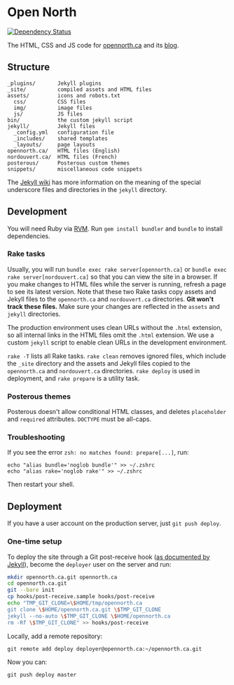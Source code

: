 # Open North

[![Dependency Status](https://gemnasium.com/opennorth/opennorth.ca.png)](https://gemnasium.com/opennorth/opennorth.ca)

The HTML, CSS and JS code for [opennorth.ca](http://opennorth.ca) and its [blog](http://blog.opennorth.ca).

## Structure

    _plugins/       Jekyll plugins
    _site/          compiled assets and HTML files
    assets/         icons and robots.txt
      css/          CSS files
      img/          image files
      js/           JS files
    bin/            the custom jekyll script
    jekyll/         Jekyll files
      _config.yml   configuration file
      _includes/    shared templates
      _layouts/     page layouts
    opennorth.ca/   HTML files (English)
    nordouvert.ca/  HTML files (French)
    posterous/      Posterous custom themes
    snippets/       miscellaneous code snippets

The [Jekyll wiki](https://github.com/mojombo/jekyll/wiki) has more information on the meaning of the special underscore files and directories in the `jekyll` directory.

## Development

You will need Ruby via [RVM](https://rvm.io/). Run `gem install bundler` and `bundle` to install dependencies.

### Rake tasks

Usually, you will run `bundle exec rake server[opennorth.ca]` or `bundle exec rake server[nordouvert.ca]` so that you can view the site in a browser. If you make changes to HTML files while the server is running, refresh a page to see its latest version. Note that these two Rake tasks copy assets and Jekyll files to the `opennorth.ca` and `nordouvert.ca` directories. **Git won't track these files.** Make sure your changes are reflected in the `assets` and `jekyll` directories. 

The production environment uses clean URLs without the `.html` extension, so all internal links in the HTML files omit the `.html` extension. We use a custom `jekyll` script to enable clean URLs in the development environment.

`rake -T` lists all Rake tasks. `rake clean` removes ignored files, which include the `_site` directory and the assets and Jekyll files copied to the `opennorth.ca` and `nordouvert.ca` directories. `rake deploy` is used in deployment, and `rake prepare` is a utility task.

### Posterous themes

Posterous doesn't allow conditional HTML classes, and deletes `placeholder` and `required` attributes. `DOCTYPE` must be all-caps.

### Troubleshooting

If you see the error `zsh: no matches found: prepare[...]`, run:

    echo "alias bundle='noglob bundle'" >> ~/.zshrc
    echo "alias rake='noglob rake'" >> ~/.zshrc

Then restart your shell.

## Deployment

If you have a user account on the production server, just `git push deploy`.

### One-time setup

To deploy the site through a Git post-receive hook ([as documented by Jekyll](https://github.com/mojombo/jekyll/wiki/Deployment)), become the `deployer` user on the server and run:

```bash
mkdir opennorth.ca.git opennorth.ca
cd opennorth.ca.git
git --bare init
cp hooks/post-receive.sample hooks/post-receive
echo "TMP_GIT_CLONE=\$HOME/tmp/opennorth.ca
git clone \$HOME/opennorth.ca.git \$TMP_GIT_CLONE
jekyll --no-auto \$TMP_GIT_CLONE \$HOME/opennorth.ca
rm -Rf \$TMP_GIT_CLONE" >> hooks/post-receive
```

Locally, add a remote repository:

    git remote add deploy deployer@opennorth.ca:~/opennorth.ca.git

Now you can:

    git push deploy master

